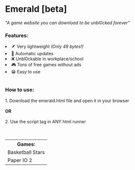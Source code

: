 # Emerald [beta]
<i>"A game website you can download to be unbl0cked forever"</i>
<br>
<h3>Features:</h3>
<li>🪶 Very lightweight <i>(Only 49 bytes!)</i></li>
<li>🔁 Automatic updates</li>
<li>❌ Unbl0ckable in workplace/school</li>
<li>🎮 Tons of free games without ads</li>
<li>😁 Easy to use</li>
<br>
<h3>How to use:</h3>
1. Download the emerald.html file and open it in your browser
<br><br>
<b>OR</b>
<br><br>
2. Use the script tag <code><script src="https://bit.ly/emeraldJS"></script></code> in ANY html runner
<br><br><br>
<table>
  <tr><th>Games:</th></tr>
  <tr><td>Basketball Stars</td></tr>
  <tr><td>Paper IO 2</td></tr>
</table>
